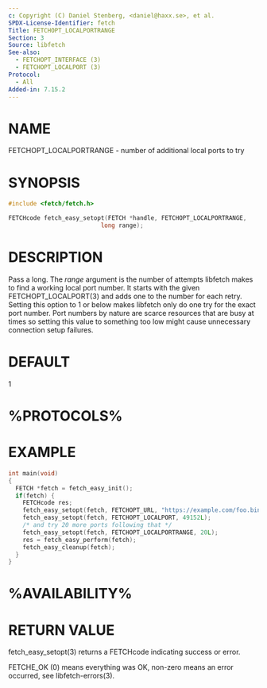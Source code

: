 ```yaml
---
c: Copyright (C) Daniel Stenberg, <daniel@haxx.se>, et al.
SPDX-License-Identifier: fetch
Title: FETCHOPT_LOCALPORTRANGE
Section: 3
Source: libfetch
See-also:
  - FETCHOPT_INTERFACE (3)
  - FETCHOPT_LOCALPORT (3)
Protocol:
  - All
Added-in: 7.15.2
---
```


# NAME

FETCHOPT_LOCALPORTRANGE - number of additional local ports to try

# SYNOPSIS

~~~c
#include <fetch/fetch.h>

FETCHcode fetch_easy_setopt(FETCH *handle, FETCHOPT_LOCALPORTRANGE,
                          long range);
~~~

# DESCRIPTION

Pass a long. The *range* argument is the number of attempts libfetch makes
to find a working local port number. It starts with the given
FETCHOPT_LOCALPORT(3) and adds one to the number for each retry. Setting
this option to 1 or below makes libfetch only do one try for the exact port
number. Port numbers by nature are scarce resources that are busy at times so
setting this value to something too low might cause unnecessary connection
setup failures.

# DEFAULT

1

# %PROTOCOLS%

# EXAMPLE

~~~c
int main(void)
{
  FETCH *fetch = fetch_easy_init();
  if(fetch) {
    FETCHcode res;
    fetch_easy_setopt(fetch, FETCHOPT_URL, "https://example.com/foo.bin");
    fetch_easy_setopt(fetch, FETCHOPT_LOCALPORT, 49152L);
    /* and try 20 more ports following that */
    fetch_easy_setopt(fetch, FETCHOPT_LOCALPORTRANGE, 20L);
    res = fetch_easy_perform(fetch);
    fetch_easy_cleanup(fetch);
  }
}
~~~

# %AVAILABILITY%

# RETURN VALUE

fetch_easy_setopt(3) returns a FETCHcode indicating success or error.

FETCHE_OK (0) means everything was OK, non-zero means an error occurred, see
libfetch-errors(3).
